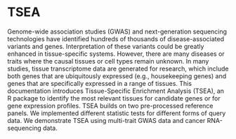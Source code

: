 # TSEA
Genome-wide association studies (GWAS) and next-generation sequencing technologies have identified hundreds of thousands of disease-associated variants and genes. Interpretation of these variants could be greatly enhanced in tissue-specific systems. However, there are many diseases or traits where the causal tissues or cell types remain unknown. In many studies, tissue transcriptome data are generated for research, which include both genes that are ubiquitously expressed (e.g., housekeeping genes) and genes that are specifically expressed in a range of tissues. This documentation introduces Tissue-Specific Enrichment Analysis (TSEA), an R package to identify the most relevant tissues for candidate genes or for gene expression profiles. TSEA builds on two pre-processed reference panels. We implemented different statistic tests for different forms of query data. We demonstrate TSEA using multi-trait GWAS data and cancer RNA-sequencing data.  
